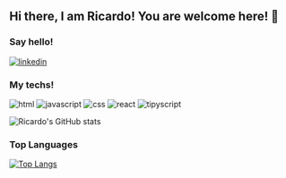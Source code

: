 ## Hi there, I am Ricardo! You are welcome here! 👋

### Say hello!
[![linkedin](https://img.shields.io/badge/LinkedIn-0077B5?style=for-the-badge&logo=linkedin&logoColor=white)](https://www.linkedin.com/in/rick-ssa/)

### My techs!
![html](https://img.shields.io/badge/HTML5-E34F26?style=for-the-badge&logo=html5&logoColor=white)
![javascript](https://img.shields.io/badge/JavaScript-F7DF1E?style=for-the-badge&logo=javascript&logoColor=black)
![css](https://img.shields.io/badge/CSS3-1572B6?style=for-the-badge&logo=css3&logoColor=white)
![react](https://img.shields.io/badge/React-20232A?style=for-the-badge&logo=react&logoColor=61DAFB)
![tipyscript](https://img.shields.io/badge/TypeScript-007ACC?style=for-the-badge&logo=typescript&logoColor=white)

![Ricardo's GitHub stats](https://github-readme-stats.vercel.app/api?username=rick-ssa&show_icons=true&theme=highcontrast)

### Top Languages
[![Top Langs](https://github-readme-stats.vercel.app/api/top-langs/?username=rick-ssa)](https://github.com/anuraghazra/github-readme-stats)
